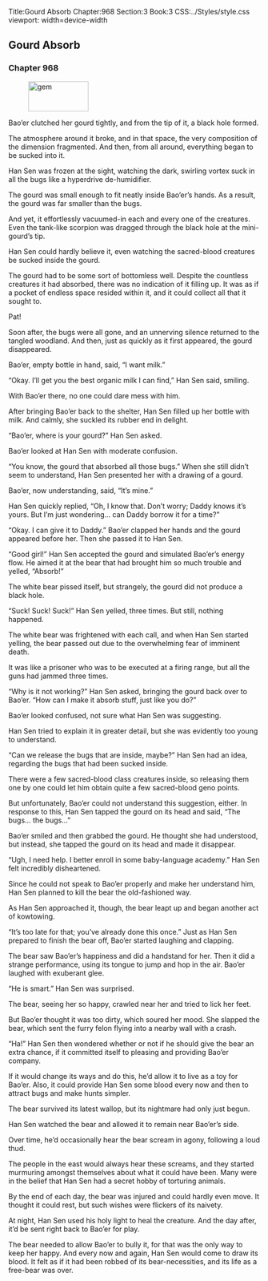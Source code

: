 Title:Gourd Absorb 
Chapter:968 
Section:3 
Book:3 
CSS:../Styles/style.css 
viewport: width=device-width
  
## Gourd Absorb
### Chapter 968
  
<figure>
	<img src="../Images/gem.gif" alt="gem" id="gem" width="120" height="60" />
</figure>
  

  
Bao’er clutched her gourd tightly, and from the tip of it, a black hole formed.

The atmosphere around it broke, and in that space, the very composition of the dimension fragmented. And then, from all around, everything began to be sucked into it.

Han Sen was frozen at the sight, watching the dark, swirling vortex suck in all the bugs like a hyperdrive de-humidifier.

The gourd was small enough to fit neatly inside Bao’er’s hands. As a result, the gourd was far smaller than the bugs.

And yet, it effortlessly vacuumed-in each and every one of the creatures. Even the tank-like scorpion was dragged through the black hole at the mini-gourd’s tip.

Han Sen could hardly believe it, even watching the sacred-blood creatures be sucked inside the gourd.

The gourd had to be some sort of bottomless well. Despite the countless creatures it had absorbed, there was no indication of it filling up. It was as if a pocket of endless space resided within it, and it could collect all that it sought to.

Pat!

Soon after, the bugs were all gone, and an unnerving silence returned to the tangled woodland. And then, just as quickly as it first appeared, the gourd disappeared.

Bao’er, empty bottle in hand, said, “I want milk.”

“Okay. I’ll get you the best organic milk I can find,” Han Sen said, smiling.

With Bao’er there, no one could dare mess with him.

After bringing Bao’er back to the shelter, Han Sen filled up her bottle with milk. And calmly, she suckled its rubber end in delight.

“Bao’er, where is your gourd?” Han Sen asked.

Bao’er looked at Han Sen with moderate confusion.

“You know, the gourd that absorbed all those bugs.” When she still didn’t seem to understand, Han Sen presented her with a drawing of a gourd.

Bao’er, now understanding, said, “It’s mine.”

Han Sen quickly replied, “Oh, I know that. Don’t worry; Daddy knows it’s yours. But I’m just wondering… can Daddy borrow it for a time?”

“Okay. I can give it to Daddy.” Bao’er clapped her hands and the gourd appeared before her. Then she passed it to Han Sen.

“Good girl!” Han Sen accepted the gourd and simulated Bao’er’s energy flow. He aimed it at the bear that had brought him so much trouble and yelled, “Absorb!”

The white bear pissed <!--p!ssed-->itself, but strangely, the gourd did not produce a black hole.

“Suck! Suck! Suck!” Han Sen yelled, three times. But still, nothing happened.

The white bear was frightened with each call, and when Han Sen started yelling, the bear passed out due to the overwhelming fear of imminent death.

It was like a prisoner who was to be executed at a firing range, but all the guns had jammed three times.

“Why is it not working?” Han Sen asked, bringing the gourd back over to Bao’er. “How can I make it absorb stuff, just like you do?”

Bao’er looked confused, not sure what Han Sen was suggesting.

Han Sen tried to explain it in greater detail, but she was evidently too young to understand.

“Can we release the bugs that are inside, maybe?” Han Sen had an idea, regarding the bugs that had been sucked inside.

There were a few sacred-blood class creatures inside, so releasing them one by one could let him obtain quite a few sacred-blood geno points.

But unfortunately, Bao’er could not understand this suggestion, either. In response to this, Han Sen tapped the gourd on its head and said, “The bugs… the bugs…”

Bao’er smiled and then grabbed the gourd. He thought she had understood, but instead, she tapped the gourd on its head and made it disappear.

“Ugh, I need help. I better enroll in some baby-language academy.” Han Sen felt incredibly disheartened.

Since he could not speak to Bao’er properly and make her understand him, Han Sen planned to kill the bear the old-fashioned way.

As Han Sen approached it, though, the bear leapt up and began another act of kowtowing.

“It’s too late for that; you’ve already done this once.” Just as Han Sen prepared to finish the bear off, Bao’er started laughing and clapping.

The bear saw Bao’er’s happiness and did a handstand for her. Then it did a strange performance, using its tongue to jump and hop in the air. Bao’er laughed with exuberant glee.

“He is smart.” Han Sen was surprised.

The bear, seeing her so happy, crawled near her and tried to lick her feet.

But Bao’er thought it was too dirty, which soured her mood. She slapped the bear, which sent the furry felon flying into a nearby wall with a crash.

“Ha!” Han Sen then wondered whether or not if he should give the bear an extra chance, if it committed itself to pleasing and providing Bao’er company.

If it would change its ways and do this, he’d allow it to live as a toy for Bao’er. Also, it could provide Han Sen some blood every now and then to attract bugs and make hunts simpler.

The bear survived its latest wallop, but its nightmare had only just begun.

Han Sen watched the bear and allowed it to remain near Bao’er’s side.

Over time, he’d occasionally hear the bear scream in agony, following a loud thud.

The people in the east would always hear these screams, and they started murmuring amongst themselves about what it could have been. Many were in the belief that Han Sen had a secret hobby of torturing animals.

By the end of each day, the bear was injured and could hardly even move. It thought it could rest, but such wishes were flickers of its naivety.

At night, Han Sen used his holy light to heal the creature. And the day after, it’d be sent right back to Bao’er for play.

The bear needed to allow Bao’er to bully it, for that was the only way to keep her happy. And every now and again, Han Sen would come to draw its blood. It felt as if it had been robbed of its bear-necessities, and its life as a free-bear was over.
